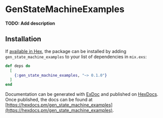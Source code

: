 # GenStateMachineExamples

**TODO: Add description**

## Installation

If [available in Hex](https://hex.pm/docs/publish), the package can be installed
by adding `gen_state_machine_examples` to your list of dependencies in `mix.exs`:

```elixir
def deps do
  [
    {:gen_state_machine_examples, "~> 0.1.0"}
  ]
end
```

Documentation can be generated with [ExDoc](https://github.com/elixir-lang/ex_doc)
and published on [HexDocs](https://hexdocs.pm). Once published, the docs can
be found at [https://hexdocs.pm/gen_state_machine_examples](https://hexdocs.pm/gen_state_machine_examples).

